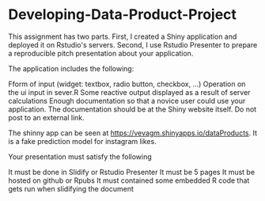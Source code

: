 # Developing-Data-Product-Project

This assignment has two parts. First, I created a Shiny application and deployed it on Rstudio's servers. Second, I use Rstudio Presenter to prepare a reproducible pitch presentation about your application.

The application includes the following:

Fform of input (widget: textbox, radio button, checkbox, ...)
Operation on the ui input in sever.R
Some reactive output displayed as a result of server calculations
Enough documentation so that a novice user could use your application.
The documentation should be at the Shiny website itself. Do not post to an external link.

The shinny app can be seen at https://vevagm.shinyapps.io/dataProducts. It is a fake prediction model for instagram likes.

Your presentation must satisfy the following

It must be done in Slidify or Rstudio Presenter
It must be 5 pages
It must be hosted on github or Rpubs
It must contained some embedded R code that gets run when slidifying the document
